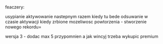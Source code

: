 feaczery:

usypianie
aktywowanie nastepnym razem kiedy tu bede
odsuwanie w czasie aktywacji
kiedy zrbione mozeliwosc powtorzenia - stworzenie nowego rekordu=

wersja 3 - dodac max 5 przypomnien a jak wincyj trzeba wykupic premium
